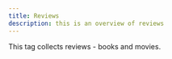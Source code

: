 ```yaml
---
title: Reviews
description: this is an overview of reviews
---
```

This tag collects reviews - books and movies.